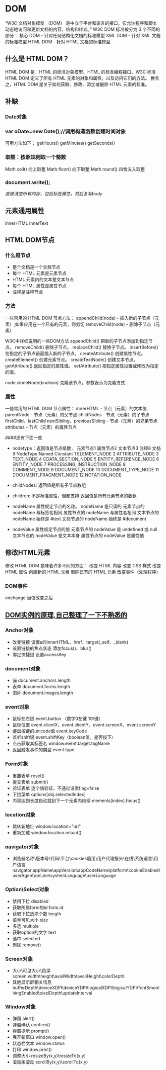 # DOM
“W3C 文档对象模型 （DOM） 是中立于平台和语言的接口，它允许程序和脚本动态地访问和更新文档的内容、结构和样式。”
W3C DOM 标准被分为 3 个不同的部分：
核心 DOM - 针对任何结构化文档的标准模型
XML DOM - 针对 XML 文档的标准模型
HTML DOM - 针对 HTML 文档的标准模型
## 什么是 HTML DOM？
HTML DOM 是：HTML 的标准对象模型、HTML 的标准编程接口、W3C 标准
HTML DOM 定义了所有 HTML 元素的对象和属性，以及访问它们的方法。
换言之，HTML DOM 是关于如何获取、修改、添加或删除 HTML 元素的标准。

## 补缺

### Date对象

### var oDate=new Date();//调用构造函数创建时间对象
可用方法如下：
getHours()
getMinutes()
getSeconds()

### 取整：按照规则取一个整数
Math.ceil() 向上取整
Math.floor() 向下取整
Math.round() 四舍五入取整

### document.write();
*直接清空所有内容，包括标签属性，然后复写body*

## 元素通用属性
innerHTML
innerText

## HTML DOM节点
### 什么是节点
- 整个文档是一个文档节点
- 每个 HTML 元素是元素节点
- HTML 元素内的文本是文本节点
- 每个 HTML 属性是属性节点
- 注释是注释节点

### 方法
一些常用的 HTML DOM 节点方法：
appendChild(node) - 插入新的子节点（元素）,如果应用在一个已有的元素，则剪切
removeChild(node) - 删除子节点（元素）

W3C中详细说明的一些DOM方法
appendChild()	把新的子节点添加到指定节点。
removeChild()	删除子节点。
replaceChild()	替换子节点。
insertBefore()	在指定的子节点前面插入新的子节点。
createAttribute()	创建属性节点。
createElement()	创建元素节点。
createTextNode()	创建文本节点。
getAttribute()	返回指定的属性值。
setAttribute()	把指定属性设置或修改为指定的值。

node.cloneNode(boolean) 克隆该节点，参数表示为克隆方式


### 属性
一些常用的 HTML DOM 节点属性：
innerHTML - 节点（元素）的文本值
parentNode - 节点（元素）的父节点
childNodes - 节点（元素）的子节点    firstChild、lastChild
nextSibling、previousSibling - 节点（元素）的兄弟节点
attributes - 节点（元素）的属性节点



####还有下面一些
- nodetype：返回值是节点级数， 元素节点1 属性节点2 文本节点3 注释8 文档9
NodeType	Named Constant
1	ELEMENT_NODE
2	ATTRIBUTE_NODE
3	TEXT_NODE
4	CDATA_SECTION_NODE
5	ENTITY_REFERENCE_NODE
6	ENTITY_NODE
7	PROCESSING_INSTRUCTION_NODE
8	COMMENT_NODE
9	DOCUMENT_NODE
10	DOCUMENT_TYPE_NODE
11	DOCUMENT_FRAGMENT_NODE
12	NOTATION_NODE

- childNodes: 返回值是所有子节点数组

- children: 不是标准属性，但都支持 
返回值是所有元素节点的数组

- nodeName 属性规定节点的名称。
nodeName 是只读的
元素节点的 nodeName 与标签名相同
属性节点的 nodeName 与属性名相同
文本节点的 nodeName 始终是 #text
文档节点的 nodeName 始终是 #document

- nodeValue 属性规定节点的值
元素节点的 nodeValue 是 undefined 或 null
文本节点的 nodeValue 是文本本身
属性节点的 nodeValue 是属性值


## 修改HTML元素
修改 HTML DOM 意味着许多不同的方面：
改变 HTML 内容
改变 CSS 样式
改变 HTML 属性
创建新的 HTML 元素
删除已有的 HTML 元素
改变事件（处理程序）

### DOM事件
onchange 当值改变之后

## [DOM实例的原理,自己整理了一下不熟悉的](http://www.w3school.com.cn/example/hdom_examples.asp)

### Anchor对象
- 改变链接 设置a的innerHTML、href、target(_self、_blank)
- 设置链接的焦点状态 添加focus()、blur()
- 绑定快捷键 设置accessKey

### document对象
- 锚 document.anchors.length
- 表单 document.forms.length
- 图片 document.images.length

### event对象
- 鼠标左右键 event.button （数字0左键 1中键）
- 鼠标位置 event.clientX、event.clientY、event.screenX、event.screenY
- 键盘按键的unicode值 event.keyCode
- 监听shift键 event.shiftKey（boolean值，是否按下）
- 点击获取其标签名 window.event.target.tagName
- 返回触发事件的类型 event.type

### Form对象
- 重置表单 reset()
- 提交表单 submit()
- 验证表单 逐个值验证，不通过设置flag=false
- 下拉菜单 options[obj.selectedIndex]
- 内容达到长度自动跳到下一个元素内继续 elements[index].focus()

### location对象
- 跳转新地址 window.location="url"
- 重新加载 window.location.reload()

### navigator对象
- 浏览器名称\版本号\代码\平台\cookies启用\用户代理报头\在线\系统语言\用户语言 navigator.appName\appVersion\appCodeName\platform\cookieEnabled\userAgent\onLine\systemLanguage\userLanguage

### Option\Select对象
- 禁用下拉 disabled
- 获取所属form的id form.id
- 获取下拉选项个数 length
- 菜单可见大小 size
- 多选 multiple
- 获取option的文字 text
- 选中 selected
- 删除 remove()

### Screen对象
- 大小\可见大小\色深 screen.width\height\availWidth\availHeight\colorDepth
- 其他显示屏相关信息bufferDepth\deviceXDPI\deviceYDPI\logicalXDPI\logicalYDPI\fontSmoothingEnabled\pixelDepth\updateInterval

### Window对象
- 弹窗 alert()
- 弹窗确认 confirm()
- 弹窗提示 prompt()
- 展开新窗口 window.open()
- 状态栏文本 window.status
- 打印 window.print()
- 调整大小 resizeBy(x,y)\resizeTo(x,y)
- 滚动条滚动 scrollBy(x,y)\scrollTo(x,y)